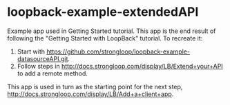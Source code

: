 loopback-example-extendedAPI
============================

Example app used in Getting Started tutorial.  This app is the end result of following the "Getting Started with LoopBack" tutorial.  To recreate it:

1. Start with https://github.com/strongloop/loopback-example-datasourceAPI.git.
2. Follow steps in http://docs.strongloop.com/display/LB/Extend+your+API to add a remote method.
 
This app is used in turn as the starting point for the next step, http://docs.strongloop.com/display/LB/Add+a+client+app.

